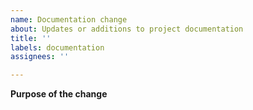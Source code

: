 ```yaml
---
name: Documentation change
about: Updates or additions to project documentation
title: ''
labels: documentation
assignees: ''

---
```


**Purpose of the change**
